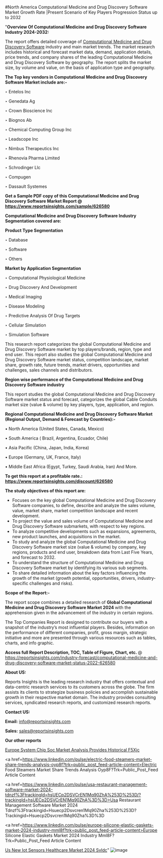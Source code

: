 #North America Computational Medicine and Drug Discovery Software Market Growth Rate |Present Scenario of Key Players Progression Status up to 2032

"<strong>Overview Of Computational Medicine and Drug Discovery Software Industry 2024-2032:</strong>

The report offers detailed coverage of <a href=https://www.reportsinsights.com/sample/626580>Computational Medicine and Drug Discovery Software</a> industry and main market trends. The market research includes historical and forecast market data, demand, application details, price trends, and company shares of the leading Computational Medicine and Drug Discovery Software by geography. The report splits the market size, by volume and value, on the basis of application type and geography.

<strong>The Top key vendors in Computational Medicine and Drug Discovery Software Market include are:- </strong>

‣ Entelos Inc

‣ Genedata Ag

‣ Crown Bioscience Inc

‣ Biognos Ab

‣ Chemical Computing Group Inc

‣ Leadscope Inc

‣ Nimbus Therapeutics Inc

‣ Rhenovia Pharma Limited

‣ Schrodinger Llc

‣ Compugen

‣ Dassault Systemes

<strong>Get a Sample PDF copy of this Computational Medicine and Drug Discovery Software Market Report </strong><strong>@ <a href=https://www.reportsinsights.com/sample/626580 style=color:#0000ff;>https://www.reportsinsights.com/sample/626580</a> </strong>

<strong>Computational Medicine and Drug Discovery Software Industry Segmentation covered are:</strong>

<strong>Product Type Segmentation</strong>

‣    Database

‣ Software

‣ Others

<strong>Market by Application Segmentation</strong>

‣   Computational Physiological Medicine

‣ Drug Discovery And Development

‣ Medical Imaging

‣ Disease Modeling

‣ Predictive Analysis Of Drug Targets

‣ Cellular Simulation

‣ Simulation Software

This research report categorizes the global Computational Medicine and Drug Discovery Software market by top players/brands, region, type and end user. This report also studies the global Computational Medicine and Drug Discovery Software market status, competition landscape, market share, growth rate, future trends, market drivers, opportunities and challenges, sales channels and distributors.

<strong>Region wise performance of the Computational Medicine and Drug Discovery Software industry</strong><strong> </strong>

This report studies the global Computational Medicine and Drug Discovery Software market status and forecast, categorizes the global Cable Conduits market size (value &amp; volume) by key players, type, application, and region. 

<strong>Regional Computational Medicine and Drug Discovery Software Market (Regional Output, Demand &amp; Forecast by Countries):-</strong>

• North America (United States, Canada, Mexico)

• South America ( Brazil, Argentina, Ecuador, Chile)

• Asia Pacific (China, Japan, India, Korea)

• Europe (Germany, UK, France, Italy)

• Middle East Africa (Egypt, Turkey, Saudi Arabia, Iran) And More.

<strong>To get this report at a profitable rate.: <a href=https://www.reportsinsights.com/discount/626580 style=color:#0000ff;>https://www.reportsinsights.com/discount/626580</a></strong>

<strong>The study objectives of this report are:</strong>
<ul>
  <li>Focuses on the key global Computational Medicine and Drug Discovery Software companies, to define, describe and analyze the sales volume, value, market share, market competition landscape and recent development.</li>
  <li>To project the value and sales volume of Computational Medicine and Drug Discovery Software submarkets, with respect to key regions.</li>
  <li>To analyze competitive developments such as expansions, agreements, new product launches, and acquisitions in the market.</li>
  <li>To study and analyze the global Computational Medicine and Drug Discovery Software market size (value &amp; volume) by company, key regions, products and end user, breakdown data from Last Five Years, and forecast to 2032.</li>
  <li>To understand the structure of Computational Medicine and Drug Discovery Software market by identifying its various sub segments.</li>
  <li>To share detailed information about the key factors influencing the growth of the market (growth potential, opportunities, drivers, industry-specific challenges and risks).</li>
</ul>
<strong>Scope of the Report:-</strong><strong> </strong>

The report scope combines a detailed research of <strong>Global Computational Medicine and Drug Discovery Software Market 2024 </strong>with the apprehension given in the advancement of the industry in certain regions.

The Top Companies Report is designed to contribute our buyers with a snapshot of the industry’s most influential players. Besides, information on the performance of different companies, profit, gross margin, strategic initiative and more are presented through various resources such as tables, charts, and info graphic.

<strong>Access full Report Description, TOC, Table of Figure, Chart, etc. </strong>@   <a href=https://reportsinsights.com/industry-forecast/computational-medicine-and-drug-discovery-software-market-status-2022-626580 style=color:#0000ff;>https://reportsinsights.com/industry-forecast/computational-medicine-and-drug-discovery-software-market-status-2022-626580</a>

<strong>About US:</strong>

Reports Insights is the leading research industry that offers contextual and data-centric research services to its customers across the globe. The firm assists its clients to strategize business policies and accomplish sustainable growth in their respective market domain. The industry provides consulting services, syndicated research reports, and customized research reports.

<strong>Contact US:</strong>

<p class=""""><b>Email:</b> <a href=mailto:info@reportsinsights.com>info@reportsinsights.com</a></p>
<p class=""""><b>Sales:</b> <a href=mailto:sales@reportsinsights.com>sales@reportsinsights.com</a></p>

<strong>Our other reports</strong>

<a href=https://www.linkedin.com/pulse/europe-system-chip-soc-market-analysis-provides-historical-f5xjc/>Europe System Chip Soc Market Analysis Provides Historical F5Xjc</a>

<a href=https://www.linkedin.com/pulse/electric-food-steamers-market-share-trends-analysis-oyp8f?trk=public_post_feed-article-content>Electric Food Steamers Market Share Trends Analysis Oyp8F?Trk=Public_Post_Feed Article Content</a>

<a href=https://www.linkedin.com/pulse/usa-restaurant-management-software-market-2024-tdnzf%3FtrackingId=hsUECp2DSVCrEN1Mq90ZhA%253D%253D/?trackingId=hsUECp2DSVCrEN1Mq90ZhA%3D%3D>Usa Restaurant Management Software Market 2024 Tdnzf%3Ftrackingid=Hsuecp2Dsvcren1Mq90Zha%253D%253D?Trackingid=Hsuecp2Dsvcren1Mq90Zha%3D%3D</a>

<a href=https://www.linkedin.com/pulse/europe-silicone-elastic-gaskets-market-2024-industry-mml8f?trk=public_post_feed-article-content>Europe Silicone Elastic Gaskets Market 2024 Industry Mml8F?Trk=Public_Post_Feed Article Content</a>

<a href=https://www.linkedin.com/pulse/us-new-iot-sensors-healthcare-market-2024-svldc/>Us New Iot Sensors Healthcare Market 2024 Svldc</a>"
![image](https://github.com/aakesh123242/RIMarket/assets/158431203/29f531eb-fb55-4d7c-94b6-05f70c0036fd)
